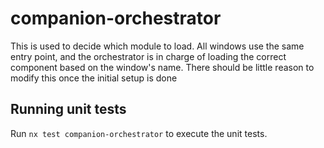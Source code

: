 # companion-orchestrator

This is used to decide which module to load. All windows use the same entry point, and the orchestrator is in charge of loading the correct component based on the window's name.
There should be little reason to modify this once the initial setup is done

## Running unit tests

Run `nx test companion-orchestrator` to execute the unit tests.
